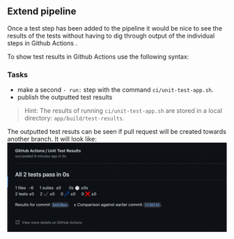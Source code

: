 ## Extend pipeline 

Once a test step has been added to the pipeline it would be nice to see the results of the tests without having to dig through output of the individual steps in Github Actions .

To show test results in Github Actions use the following syntax:


### Tasks

* make a second `- run:` step with the command `ci/unit-test-app.sh`.
* publish the outputted test results

> Hint: The results of running `ci/unit-test-app.sh` are stored in a local directory: `app/build/test-results`.

The outputted test resuts can be seen if pull request will be created towards another branch. It will look like: ![publish-test-results](img/publish-test-results.png)

